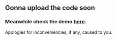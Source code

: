 ## Gonna upload the code soon


### Meanwhile check the demo **[here](http://facemash.pythonanywhere.com)**.

Apologies for inconveniencies, if any, caused to you.